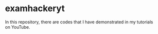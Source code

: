 # examhackeryt
In this repository, there are codes that I have demonstrated in my tutorials on YouTube.
